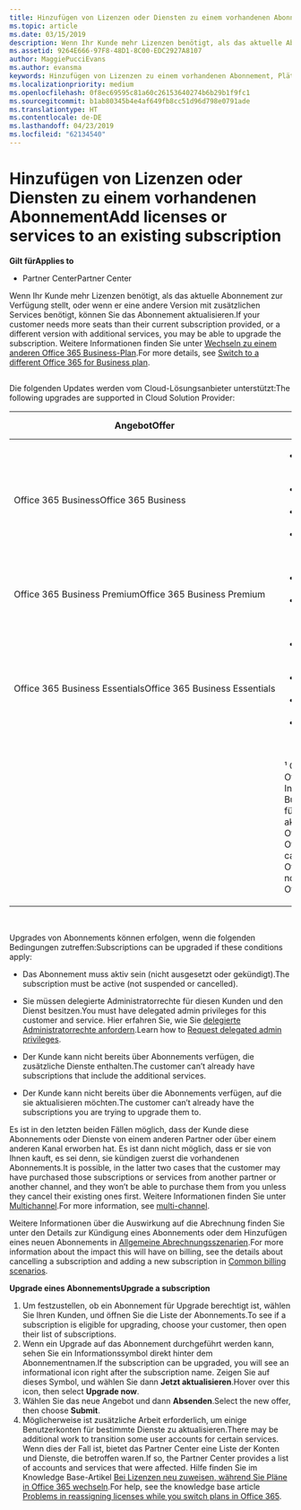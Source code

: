 ```yaml
---
title: Hinzufügen von Lizenzen oder Diensten zu einem vorhandenen Abonnement | Partner Center
ms.topic: article
ms.date: 03/15/2019
description: Wenn Ihr Kunde mehr Lizenzen benötigt, als das aktuelle Abonnement zur Verfügung stellt, oder wenn er eine andere Version mit zusätzlichen Services benötigt, können Sie ein Upgrade für das Abonnement vornehmen.
ms.assetid: 9264E666-97F8-48D1-8C00-EDC2927A8107
author: MaggiePucciEvans
ms.author: evansma
keywords: Hinzufügen von Lizenzen zu einem vorhandenen Abonnement, Plätze zu einem vorhandenen Abonnement hinzufügen, Abonnement andern, Ändern eines Abonnements, Weitere Lizenzen für einen Kunden erwerben
ms.localizationpriority: medium
ms.openlocfilehash: 0f8ec69595c81a60c26153640274b6b29b1f9fc1
ms.sourcegitcommit: b1ab80345b4e4af649fb8cc51d96d798e0791ade
ms.translationtype: HT
ms.contentlocale: de-DE
ms.lasthandoff: 04/23/2019
ms.locfileid: "62134540"
---
```

# <a name="add-licenses-or-services-to-an-existing-subscription"></a><span data-ttu-id="8e4ac-104">Hinzufügen von Lizenzen oder Diensten zu einem vorhandenen Abonnement</span><span class="sxs-lookup"><span data-stu-id="8e4ac-104">Add licenses or services to an existing subscription</span></span>

<span data-ttu-id="8e4ac-105">**Gilt für**</span><span class="sxs-lookup"><span data-stu-id="8e4ac-105">**Applies to**</span></span>

-  <span data-ttu-id="8e4ac-106">Partner Center</span><span class="sxs-lookup"><span data-stu-id="8e4ac-106">Partner Center</span></span>

<span data-ttu-id="8e4ac-107">Wenn Ihr Kunde mehr Lizenzen benötigt, als das aktuelle Abonnement zur Verfügung stellt, oder wenn er eine andere Version mit zusätzlichen Services benötigt, können Sie das Abonnement aktualisieren.</span><span class="sxs-lookup"><span data-stu-id="8e4ac-107">If your customer needs more seats than their current subscription provided, or a different version with additional services, you may be able to upgrade the subscription.</span></span> <span data-ttu-id="8e4ac-108">Weitere Informationen finden Sie unter [Wechseln zu einem anderen Office 365 Business-Plan](https://go.microsoft.com/fwlink/p/?LinkId=723577).</span><span class="sxs-lookup"><span data-stu-id="8e4ac-108">For more details, see [Switch to a different Office 365 for Business plan](https://go.microsoft.com/fwlink/p/?LinkId=723577).</span></span>

## <a href="" id="upgradesubscription"></a>


<span data-ttu-id="8e4ac-109">Die folgenden Updates werden vom Cloud-Lösungsanbieter unterstützt:</span><span class="sxs-lookup"><span data-stu-id="8e4ac-109">The following upgrades are supported in Cloud Solution Provider:</span></span>

<table>
<colgroup>
<col width="50%" />
<col width="50%" />
</colgroup>
<thead>
<tr class="header">
<th><span data-ttu-id="8e4ac-110">Angebot</span><span class="sxs-lookup"><span data-stu-id="8e4ac-110">Offer</span></span></th>
<th><span data-ttu-id="8e4ac-111">Mögliche Upgrades</span><span class="sxs-lookup"><span data-stu-id="8e4ac-111">Possible upgrades</span></span></th>
</tr>
</thead>
<tbody>
<tr class="odd">
<td><span data-ttu-id="8e4ac-112">Office 365 Business</span><span class="sxs-lookup"><span data-stu-id="8e4ac-112">Office 365 Business</span></span></td>
<td><ul>
<li><span data-ttu-id="8e4ac-113">Office 365 Business Premium¹</span><span class="sxs-lookup"><span data-stu-id="8e4ac-113">Office 365 Business Premium¹</span></span></li>
<li><span data-ttu-id="8e4ac-114">Office 365 ProPlus</span><span class="sxs-lookup"><span data-stu-id="8e4ac-114">Office 365 ProPlus</span></span></li>
<li><span data-ttu-id="8e4ac-115">Office 365 Enterprise E3</span><span class="sxs-lookup"><span data-stu-id="8e4ac-115">Office 365 Enterprise E3</span></span></li>
<li><span data-ttu-id="8e4ac-116">Office 365 Enterprise E5</span><span class="sxs-lookup"><span data-stu-id="8e4ac-116">Office 365 Enterprise E5</span></span></li>
</ul></td>
</tr>
<tr class="even">
<td><span data-ttu-id="8e4ac-117">Office 365 Business Premium</span><span class="sxs-lookup"><span data-stu-id="8e4ac-117">Office 365 Business Premium</span></span></td>
<td><ul>
<li><span data-ttu-id="8e4ac-118">Office 365 Enterprise E3</span><span class="sxs-lookup"><span data-stu-id="8e4ac-118">Office 365 Enterprise E3</span></span></li>
<li><span data-ttu-id="8e4ac-119">Office 365 Enterprise E5</span><span class="sxs-lookup"><span data-stu-id="8e4ac-119">Office 365 Enterprise E5</span></span></li>
</ul></td>
</tr>
<tr class="odd">
<td><span data-ttu-id="8e4ac-120">Office 365 Business Essentials</span><span class="sxs-lookup"><span data-stu-id="8e4ac-120">Office 365 Business Essentials</span></span></td>
<td><ul>
<li><span data-ttu-id="8e4ac-121">Office 365 Business Premium¹</span><span class="sxs-lookup"><span data-stu-id="8e4ac-121">Office 365 Business Premium¹</span></span></li>
<li><span data-ttu-id="8e4ac-122">Office 365 Enterprise E1</span><span class="sxs-lookup"><span data-stu-id="8e4ac-122">Office 365 Enterprise E1</span></span></li>
<li><span data-ttu-id="8e4ac-123">Office 365 Enterprise E3</span><span class="sxs-lookup"><span data-stu-id="8e4ac-123">Office 365 Enterprise E3</span></span></li>
<li><span data-ttu-id="8e4ac-124">Office 365 Enterprise E5</span><span class="sxs-lookup"><span data-stu-id="8e4ac-124">Office 365 Enterprise E5</span></span></li>
</ul></td>
</tr>
<tr class="even">
<td></td>
<td><p><span data-ttu-id="8e4ac-125">¹ Office 365-Business-Indien und Office 365 Business Essentials Indien kann zum Office 365 Business Premium Indien und nicht für Office 365 Business Premium aktualisiert werden.</span><span class="sxs-lookup"><span data-stu-id="8e4ac-125">¹ Office 365 Business India and Office 365 Business Essentials India can be upgraded to Office 365 Business Premium India, not to Office 365 Business Premium.</span></span></p></td>
</tr>
</tbody>
</table>

 

<span data-ttu-id="8e4ac-126">Upgrades von Abonnements können erfolgen, wenn die folgenden Bedingungen zutreffen:</span><span class="sxs-lookup"><span data-stu-id="8e4ac-126">Subscriptions can be upgraded if these conditions apply:</span></span>

-   <span data-ttu-id="8e4ac-127">Das Abonnement muss aktiv sein (nicht ausgesetzt oder gekündigt).</span><span class="sxs-lookup"><span data-stu-id="8e4ac-127">The subscription must be active (not suspended or cancelled).</span></span>

-   <span data-ttu-id="8e4ac-128">Sie müssen delegierte Administratorrechte für diesen Kunden und den Dienst besitzen.</span><span class="sxs-lookup"><span data-stu-id="8e4ac-128">You must have delegated admin privileges for this customer and service.</span></span> <span data-ttu-id="8e4ac-129">Hier erfahren Sie, wie Sie [delegierte Administratorrechte anfordern](request-a-relationship-with-a-customer.md).</span><span class="sxs-lookup"><span data-stu-id="8e4ac-129">Learn how to [Request delegated admin privileges](request-a-relationship-with-a-customer.md).</span></span>

-   <span data-ttu-id="8e4ac-130">Der Kunde kann nicht bereits über Abonnements verfügen, die zusätzliche Dienste enthalten.</span><span class="sxs-lookup"><span data-stu-id="8e4ac-130">The customer can’t already have subscriptions that include the additional services.</span></span>

-   <span data-ttu-id="8e4ac-131">Der Kunde kann nicht bereits über die Abonnements verfügen, auf die sie aktualisieren möchten.</span><span class="sxs-lookup"><span data-stu-id="8e4ac-131">The customer can’t already have the subscriptions you are trying to upgrade them to.</span></span>

<span data-ttu-id="8e4ac-132">Es ist in den letzten beiden Fällen möglich, dass der Kunde diese Abonnements oder Dienste von einem anderen Partner oder über einem anderen Kanal erworben hat. Es ist dann nicht möglich, dass er sie von Ihnen kauft, es sei denn, sie kündigen zuerst die vorhandenen Abonnements.</span><span class="sxs-lookup"><span data-stu-id="8e4ac-132">It is possible, in the latter two cases that the customer may have purchased those subscriptions or services from another partner or another channel, and they won’t be able to purchase them from you unless they cancel their existing ones first.</span></span> <span data-ttu-id="8e4ac-133">Weitere Informationen finden Sie unter [Multichannel](multichannel.md).</span><span class="sxs-lookup"><span data-stu-id="8e4ac-133">For more information, see [multi-channel](multichannel.md).</span></span>

<span data-ttu-id="8e4ac-134">Weitere Informationen über die Auswirkung auf die Abrechnung finden Sie unter den Details zur Kündigung eines Abonnements oder dem Hinzufügen eines neuen Abonnements in [Allgemeine Abrechnungsszenarien](common-billing-scenarios.md).</span><span class="sxs-lookup"><span data-stu-id="8e4ac-134">For more information about the impact this will have on billing, see the details about cancelling a subscription and adding a new subscription in [Common billing scenarios](common-billing-scenarios.md).</span></span>

<span data-ttu-id="8e4ac-135">**Upgrade eines Abonnements**</span><span class="sxs-lookup"><span data-stu-id="8e4ac-135">**Upgrade a subscription**</span></span>

1.  <span data-ttu-id="8e4ac-136">Um festzustellen, ob ein Abonnement für Upgrade berechtigt ist, wählen Sie Ihren Kunden, und öffnen Sie die Liste der Abonnements.</span><span class="sxs-lookup"><span data-stu-id="8e4ac-136">To see if a subscription is eligible for upgrading, choose your customer, then open their list of subscriptions.</span></span>
2.  <span data-ttu-id="8e4ac-137">Wenn ein Upgrade auf das Abonnement durchgeführt werden kann, sehen Sie ein Informationssymbol direkt hinter dem Abonnementnamen.</span><span class="sxs-lookup"><span data-stu-id="8e4ac-137">If the subscription can be upgraded, you will see an informational icon right after the subscription name.</span></span> <span data-ttu-id="8e4ac-138">Zeigen Sie auf dieses Symbol, und wählen Sie dann **Jetzt aktualisieren**.</span><span class="sxs-lookup"><span data-stu-id="8e4ac-138">Hover over this icon, then select **Upgrade now**.</span></span>
3.  <span data-ttu-id="8e4ac-139">Wählen Sie das neue Angebot und dann **Absenden**.</span><span class="sxs-lookup"><span data-stu-id="8e4ac-139">Select the new offer, then choose **Submit**.</span></span>
4.  <span data-ttu-id="8e4ac-140">Möglicherweise ist zusätzliche Arbeit erforderlich, um einige Benutzerkonten für bestimmte Dienste zu aktualisieren.</span><span class="sxs-lookup"><span data-stu-id="8e4ac-140">There may be additional work to transition some user accounts for certain services.</span></span> <span data-ttu-id="8e4ac-141">Wenn dies der Fall ist, bietet das Partner Center eine Liste der Konten und Dienste, die betroffen waren.</span><span class="sxs-lookup"><span data-stu-id="8e4ac-141">If so, the Partner Center provides a list of accounts and services that were affected.</span></span> <span data-ttu-id="8e4ac-142">Hilfe finden Sie im Knowledge Base-Artikel [Bei Lizenzen neu zuweisen, während Sie Pläne in Office 365 wechseln](https://go.microsoft.com/fwlink/p/?LinkId=723576).</span><span class="sxs-lookup"><span data-stu-id="8e4ac-142">For help, see the knowledge base article [Problems in reassigning licenses while you switch plans in Office 365](https://go.microsoft.com/fwlink/p/?LinkId=723576).</span></span>

 

 



